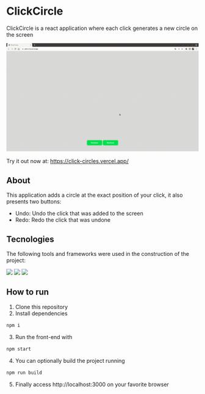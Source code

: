 # ClickCircle

ClickCircle is a react application where each click generates a new circle on the screen

<img src="./assets/clickcircles.gif"/>

Try it out now at: https://click-circles.vercel.app/

## About

This application adds a circle at the exact position of your click, it also presents two buttons: <br>
- Undo: Undo the click that was added to the screen<br>
- Redo: Redo the click that was undone <br>

## Tecnologies

The following tools and frameworks were used in the construction of the project:<br>

   <img  height="30" src="https://img.shields.io/badge/JavaScript-323330?style=for-the-badge&logo=javascript&logoColor=F7DF1E">
    <img  height="30" src="https://img.shields.io/badge/styled--components-DB7093?style=for-the-badge&logo=styled-components&logoColor=white">
    <img  height="30" src="https://img.shields.io/badge/React-20232A?style=for-the-badge&logo=react&logoColor=61DAFB">



## How to run

1. Clone this repository
2. Install dependencies

```bash
npm i
```

3. Run the front-end with

```bash
npm start
```

4. You can optionally build the project running

```bash
npm run build
```

5. Finally access http://localhost:3000 on your favorite browser
